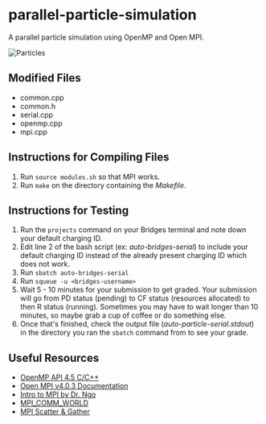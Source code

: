 # parallel-particle-simulation
A parallel particle simulation using OpenMP and Open MPI.

![Particles](https://people.eecs.berkeley.edu/~mme/cs267-2016/hw2/animation.gif)

## Modified Files
- common.cpp
- common.h
- serial.cpp
- openmp.cpp
- mpi.cpp

## Instructions for Compiling Files
1. Run `source modules.sh` so that MPI works.
2. Run `make` on the directory containing the _Makefile_.

## Instructions for Testing
1. Run the `projects` command on your Bridges terminal and note down your default charging ID.
2. Edit line 2 of the bash script (ex: _auto-bridges-serial_) to include your default charging ID instead of the already present charging ID which does not work.
3. Run `sbatch auto-bridges-serial`
4. Run `squeue -u <bridges-username>`
4. Wait 5 - 10 minutes for your submission to get graded. Your submission will go from PD status (pending) to CF status (resources allocated) to then R status (running). Sometimes you may have to wait longer than 10 minutes, so maybe grab a cup of coffee or do something else.
5. Once that's finished, check the output file (_auto-particle-serial.stdout_) in the directory you ran the `sbatch` command from to see your grade.

## Useful Resources
- [OpenMP API 4.5 C/C++](https://www.openmp.org/wp-content/uploads/OpenMP-4.5-1115-CPP-web.pdf)
- [Open MPI v4.0.3 Documentation](https://www.open-mpi.org/doc/current/)
- [Intro to MPI by Dr. Ngo](https://wcupa-my.sharepoint.com/:p:/r/personal/lngo_wcupa_edu/_layouts/15/guestaccess.aspx?e=g2SbSs&share=EeJ37JWSfoZOvyPx2LOe1DEBHTqqpmfu02ESjC-UoKbwCw)
- [MPI_COMM_WORLD](https://www.codingame.com/playgrounds/349/introduction-to-mpi/mpi_comm_world-size-and-ranks)
- [MPI Scatter & Gather](https://mpitutorial.com/tutorials/mpi-scatter-gather-and-allgather/)
